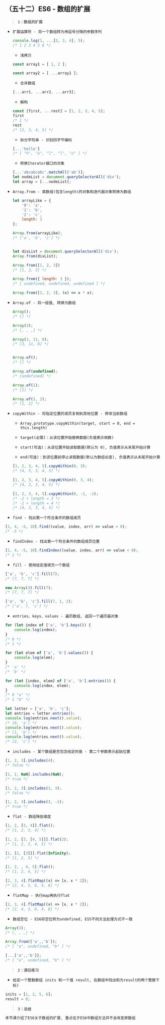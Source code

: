 ##  （五十二）ES6 - 数组的扩展
> **`1：数组的扩展`**
- `扩展运算符 - 将一个数组转为用逗号分隔的参数序列`
    ```javascript
    console.log(1, ...[2, 3, 4], 5);
    /* 1 2 3 4 5 6 */
    ```


    - `浅拷贝`
    ```javascript
    const array1 = [ 1, 2 ];

    const array2 = [ ...array1 ];
    ```


    - `合并数组`
    ```javascript
    [...arr1, ...arr2, ...arr3];
    ```


    - `解构`
    ```javascript
    const [first, ...rest] = [1, 2, 3, 4, 5];
    first
    /* 1 */
    rest
    /* [2, 3, 4, 5] */
    ```


    - `拆分字符串 - 识别四字节编码`
    ```javascript
    [...'hello']
    /* [ "h", "e", "l", "l", "o" ] */
    ```


    - `转换Iterator接口的对象`
    ```javascript
    [...'abcabcabc'.matchAll('ab')];
    let nodeList = document.querySelectorAll('div');
    let array = [...nodeList];
    ```

- `Array.from - 类数组(包含length)的对象和迭代器对象转换为数组`
    ```javascript
    let arrayLike = {
        '0': 'a',
        '1': 'b',
        '2': 'c',
        length: 3
    };

    Array.from(arrayLike);
    /* ['a', 'b', 'c'] */


    let divList = document.querySelectorAll('div');
    Array.from(divList);

    Array.from([1, 2, 3])
    /* [1, 2, 3] */

    Array.from({ length: 3 });
    /* [ undefined, undefined, undefined ] */

    Array.from([1, 2, 3], (x) => x * x);

    ```

- `Array.of - 将一组值, 转换为数组`
    ```javascript
    Array();
    /* [] */

    Array(3);
    /* [, , ,] */

    Array(3, 11, 8);
    /* [3, 11, 8] */


    Array.of();
    /* [] */

    Array.of(undefined);
    /* [undefined] */

    Array.of(1);
    /* [1] */

    Array.of(1, 2);
    /* [1, 2] */
    ```


- `copyWithin - 将指定位置的成员复制到其他位置 - 修改当前数组`
    - `Array.prototype.copyWithin(target, start = 0, end = this.length)`

    - `target(必需)：从该位置开始替换数据(负值表示倒数)`

    - `start(可选)：从该位置开始读取数据(默认为 0), 负值表示从末尾开始计算`

    - `end(可选)：到该位置前停止读取数据(默认为数组长度), 负值表示从末尾开始计算`

    ```javascript
    [1, 2, 3, 4, 5].copyWithin(0, 3);
    /* [4, 5, 3, 4, 5] */

    [1, 2, 3, 4, 5].copyWithin(0, 3, 4);
    /* [4, 2, 3, 4, 5] */

    [1, 2, 3, 4, 5].copyWithin(0, -2, -1);
    /* -2 + length = 3 */
    /* -1 + length = 4 */
    /* [4, 2, 3, 4, 5] */
    ```

- `find - 找出第一个符合条件的数组成员`
```javascript
[1, 4, -5, 10].find((value, index, arr) => value < 0);
/* -5 */
```

- `findIndex - 找出第一个符合条件的数组成员位置`
```javascript
[1, 4, -5, 10].findIndex((value, index, arr) => value < 0);
/* 2 */
```

- `fill - 使用给定值填充一个数组`
```javascript
['a', 'b', 'c'].fill(7);
/* [7, 7, 7] */

new Array(3).fill(7);
/* [7, 7, 7] */

['a', 'b', 'c'].fill(7, 1, 2);
/* ['a', 7, 'c'] */
```


- `entries、keys、values - 遍历数组, 返回一个遍历器对象`
```javascript
for (let index of ['a', 'b'].keys()) {
    console.log(index);
}
/* 0 */
/* 1 */

for (let elem of ['a', 'b'].values()) {
    console.log(elem);
}
/* 'a' */
/* 'b' */

for (let [index, elem] of ['a', 'b'].entries()) {
    console.log(index, elem);
}
/* 0 "a" */
/* 1 "b" */

let letter = ['a', 'b', 'c'];
let entries = letter.entries();
console.log(entries.next().value);
/* [0, 'a'] */
console.log(entries.next().value);
/* [1, 'b'] */
console.log(entries.next().value);
/* [2, 'c'] */
```


- `includes - 某个数组是否包含给定的值 - 第二个参数表示起始位置`
```javascript
[1, 2, 3].includes(4);
/* false */

[1, 2, NaN].includes(NaN);
/* true */

[1, 2, 3].includes(3, 3);
/* false */

[1, 2, 3].includes(3, -1);
/* true */
```


- `flat - 数组降低维度`
```javascript
[1, 2, [3, 4]].flat();
/* [1, 2, 3, 4] */

[1, 2, [3, [4, 5]]].flat(2);
/* [1, 2, 3, 4, 5] */

[1, [2, [3]]].flat(Infinity);
/* [1, 2, 3] */

[1, 2, , 4, 5].flat();
/* [1, 2, 4, 5] */

[2, 3, 4].flatMap((x) => [x, x * 2]);
/* [2, 4, 3, 6, 4, 8] */
```


- `flatMap - 执行map再执行flat`
```javascript
[2, 3, 4].flatMap((x) => [x, x * 2]);
/* [2, 4, 3, 6, 4, 8] */
```

- `数组空位 - ES6将空位转为undefined, ES5不同方法处理方式不一致`
```javascript
Array(3);
/* [, , ,] */

Array.from(['a',,'b']);
/* [ "a", undefined, "b" ] */

[...['a',,'b']];
/* [ "a", undefined, "b" ] */
```
> **`2：课后练习`**

- `给定一个整数数组 inits 和一个值 result, 在数组中找出和为result的两个整数下标)`
```javascript
inits = [1, 2, 5, 6];
result = 8;
```

> **`3：总结`**
```css
本节课介绍了ES6关于数组的扩展, 重点在于ES6中数组方法并不会改变原数组
```